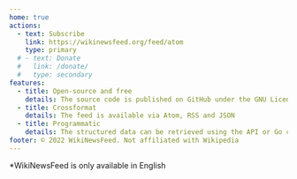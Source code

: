 ```yaml
---
home: true
actions:
  - text: Subscribe
    link: https://wikinewsfeed.org/feed/atom
    type: primary
  # - text: Donate
  #   link: /donate/
  #   type: secondary
features:
  - title: Open-source and free
    details: The source code is published on GitHub under the GNU License
  - title: Crossformat
    details: The feed is available via Atom, RSS and JSON
  - title: Programmatic
    details: The structured data can be retrieved using the API or Go client
footer: © 2022 WikiNewsFeed. Not affiliated with Wikipedia
---
```


*WikiNewsFeed is only available in English
